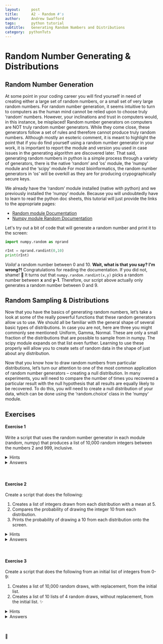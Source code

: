 ```yaml
---
layout:     post
title:      A2 - Random #'s
author:     Andrew Swafford
tags: 		python tutorial
subtitle:  	Generating Random Numbers and Distributions
category:  pythonTuts
---
```

# Random Number Generating & Distributions

## Random Number Generation

At some point in your coding career you will find yourself in need of creating either a large set of random numbers, or a small set of very large random numbers.  For random number generation, it seems intuitive to turn to computers as the human mind cannot be relied upon to choose truly ‘random’ numbers.  However, your inclinations and trust in computers would, in this instance, be misplaced! Random number generators on computers are NOT truly random number generators.  While they come close, these generators follow a set of rules and therefore cannot produce truly random numbers.  Although mostly an esoteric comment, it is meant to highlight the point that if you do find yourself using a random number generator in your work, it is important to report the module and version you used in case issues in the generating algorithm are discovered later.
That said, generating random numbers in python is a simple process through a variety of generators, there is the native ‘random’ and ‘os’ module, the ‘numpy’ module and the ‘scipy’ module For most bioinformatics, the random number generators in ‘os’ will be overkill as they are for producing crypographically secure keys.  

We already have the ‘random’ module installed (native with python) and we previously installed the ‘numpy’ module.  Because you will undoubtedly have to learn to read the python doc sheets, this tutorial will just provide the links to the appropriate pages:

* [Random module Documentation](https://docs.python.org/2/library/random.html)  
* [Numpy module Random Documentation](http://docs.scipy.org/doc/numpy/reference/generated/numpy.random.randint.html#numpy.random.randint)

Let's try out a bit of code that will generate a random number and print it to the screen:  

```python
import numpy.random as nprand

rInt = nprand.randint(0,10)
print(rInt)
```

*Voila!* a random number between 0 and 10. **Wait, what is that you say? I'm wrong?!** Congratulations for reading the documentation. If you did not, shame! :bell: It turns out that `numpy.random.randint(x,y)` picks a random number between
**x** and **y-1**.  Therefore, our script above actually only generates a random number between 0 and 9\.

## Random Sampling & Distributions
Now that you have the basics of generating random numbers, let’s take a look at some of the really powerful functions that these random generators allow us to use.  We should all be familiar with the general shape of several basic types of distributions.  In case you are not, here are three you might commonly see mentioned: Uniform, Gamma, Normal.  These are only a small fraction of the distributions that are possible to sample from in numpy.  The scipy module expands on that list even further.  Learning to use these properly will allow you to create sets of random data in the shape of just about any distribution.  


Now that you know how to draw random numbers from particular distributions, let’s turn our attention to one of the most common application of random number generators – creating a null distribution.  In many experiments, you will need to compare the number of times you recovered a particular result with the null hypothesis that all results are equally likely to be recovered.  To do this, you will need to create a null distribution of your data, which can be done using the ‘random.choice’ class in the ‘numpy’ module.

## Exercises  

#### Exercise 1  
Write a script that uses the random number generator in each module (random, numpy) that produces a list of 10,000 random integers between the numbers 2 and 999, inclusive.

<details> 
  <summary>Hints</summary>  
  (We'll talk about the last two more in the next lesson)  
  
   * *Remember to import the modules with ‘import random’ and ‘import numpy’.*  
   * *Using ‘list.append(value)’ will put additional values into an existing list.*  
   * *While loops are your friends!*  
</details>  
<details> 
  <summary>Answers</summary>  
  Not so fast!...actually there's just nothing here yet!
</details>
<br/>
<br/>  

#### Exercise 2
Create a script that does the following:

1. Creates a list of integers drawn from each distribution with a mean at 5\.
2. Compares the probability of drawing the integer 10 from each distribution.
3. Prints the probability of drawing a 10 from each distribution onto the screen.

<details> 
  <summary>Hints</summary>  
   whoops, nothing here yet!
  </details>  
<details> 
  <summary>Answers</summary>  
  Not so fast!...actually there's just nothing here yet!
</details>
<br/>
<br/>  

#### Exercise 3  
Create a script that does the following from an initial list of integers from 0-9:
1. Creates a list of 10,000 random draws, with replacement, from the initial list.
2. Creates a list of 10 lists of 4 random draws, without replacement, from the initial list. :sparkles:  

<details> 
  <summary >Hints</summary>  
   whoops, nothing here yet!
  </details>  
<details> 
  <summary>Answers</summary>  
  Not so fast!...actually there's just nothing here yet!  
</details>
<br/>
<br/>  
  
  
:bell: